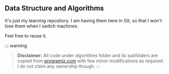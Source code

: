 ## Data Structure and Algorithms

It's just my learning repository. I am having them here in Git, so that I won't lose them when I switch machines.

Feel free to reuse it.

::: warning
>**Disclaimer:** All code under *algorithms* folder and its subfolders are copied from [programiz.com](https://www.programiz.com/dsa/) with few minor modifications as required. I do not claim any ownership though.
:::